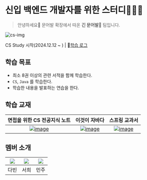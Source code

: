 # 신입 백엔드 개발자를 위한 스터디👩🏻‍💻
> 안녕하세요👋 문어발 확장에서 따온 **긴 문어발🐙** 팀입니다.

![cs-img](https://github.com/user-attachments/assets/6f24ed8b-2338-4dab-a8e1-cfd4bc2c34ec)

CS Study 시작(2024.12.12 ~ ) | 📝[학습 로그](https://github.com/2025-cs-study/2025-CS-Study/issues)

## 학습 목표
- 최소 8권 이상의 관련 서적을 함께 학습한다.
- `CS`, `Java` 를 학습한다.
- 학습한 내용을 발표하는 연습을 한다.

## 학습 교재
|면접을 위한 CS 전공지식 노트|이것이 자바다|스프링 교과서|
|:---:|:---:|:---:|
|[![image](https://github.com/user-attachments/assets/af185dd4-cf92-4f45-a8e4-487584c412c6)](https://product.kyobobook.co.kr/detail/S000001834833)|[![image](https://contents.kyobobook.co.kr/sih/fit-in/458x0/pdt/9791169212274.jpg)](https://product.kyobobook.co.kr/detail/S000061695652)|[![image](https://contents.kyobobook.co.kr/sih/fit-in/458x0/pdt/9791140710119.jpg)](https://product.kyobobook.co.kr/detail/S000213355775)|


## 멤버 소개
|[![](https://github.com/dav1n9.png?width=200px)](https://github.com/dav1n9)|[![](https://github.com/seohee-P.png?width=200px)](https://github.com/seohee-P) |[![](https://github.com/mango606.png?width=200px)](https://github.com/mango606) |
|:---:|:---:|:---:|
| 다빈 | 서희 | 민주 |
